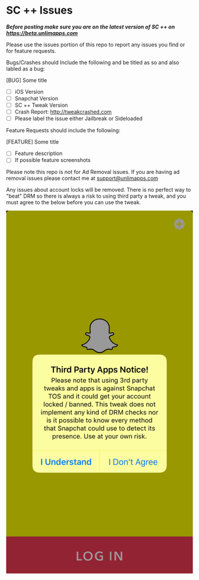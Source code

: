# SC ++ Issues

***Before posting make sure you are on the latest version of SC ++ on https://beta.unlimapps.com***

Please use the issues portion of this repo to report any issues you find or for feature requests.

Bugs/Crashes should Include the following and be titled as so and also labled as a bug:

[BUG] Some title

- [ ] iOS Version
- [ ] Snapchat Version
- [ ] SC ++ Tweak Version
- [ ] Crash Report: http://tweakcrashed.com
- [ ] Please label the issue either Jailbreak or Sideloaded

Feature Requests should include the following:

[FEATURE] Some title

- [ ] Feature description
- [ ] If possible feature screenshots

Please note this repo is not for Ad Removal issues. If you are having ad removal issues please contact me at support@unlimapps.com

Any issues about account locks will be removed. There is no perfect way to "beat" DRM so there is always a risk to using third party a tweak, and you must agree to the below before you can use the tweak.

![alt text](IMG_0511.jpg)
